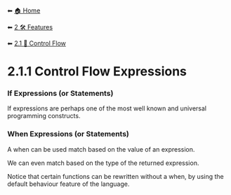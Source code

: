 ⬅ [🏠 Home](../../README.md)

⬅ [2 🛠 Features](../README.md)

⬅ [2.1 🔀 Control Flow](README.md)

# 2.1.1 Control Flow Expressions

### If Expressions (or Statements)

If expressions are perhaps one of the most well known and universal programming constructs.

### When Expressions (or Statements)

A when can be used match based on the value of an expression.

We can even match based on the type of the returned expression.

Notice that certain functions can be rewritten without a when, by using the default behaviour feature of the language.
